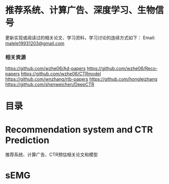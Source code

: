 # 推荐系统、计算广告、深度学习、生物信号

更新实现或阅读过的相关论文、学习资料，学习讨论的连续方式如下：
Email: malele19931203@gmail.com

### 相关资源

https://github.com/wzhe06/Ad-papers
https://github.com/wzhe06/Reco-papers
https://github.com/wzhe06/CTRmodel
https://github.com/wnzhang/rtb-papers
https://github.com/hongleizhang
https://github.com/shenweichen/DeepCTR

# 目录
# Recommendation system and CTR Prediction 

推荐系统、计算广告、CTR预估相关论文和模型

# sEMG
